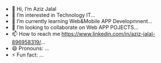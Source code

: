 - 👋 Hi, I’m Aziz Jalal
- 👀 I’m interested in Technology IT...
- 🌱 I’m currently learning Web&Mobile APP Developmnent...
- 💞️ I’m looking to collaborate on Web APP POJECTS...
- 📫 How to reach me https://www.linkedin.com/in/aziz-jalal-896958319/...
- 😄 Pronouns: ...
- ⚡ Fun fact: ...

<!---
karaaziz/karaaziz is a ✨ special ✨ repository because its `README.md` (this file) appears on your GitHub profile.
You can click the Preview link to take a look at your changes.
--->
